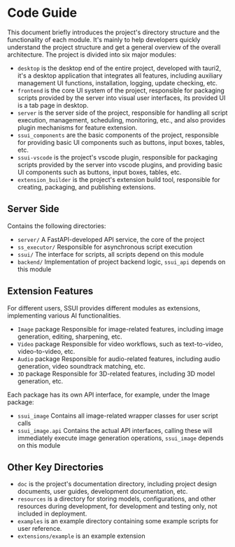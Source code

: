 Code Guide
===========================

This document briefly introduces the project's directory structure and the functionality of each module. It's mainly to help developers quickly understand the project structure and get a general overview of the overall architecture.
The project is divided into six major modules:

- `desktop`   is the desktop end of the entire project, developed with tauri2, it's a desktop application that integrates all features, including auxiliary management UI functions, installation, logging, update checking, etc.
- `frontend`  is the core UI system of the project, responsible for packaging scripts provided by the server into visual user interfaces, its provided UI is a tab page in desktop.
- `server`    is the server side of the project, responsible for handling all script execution, management, scheduling, monitoring, etc., and also provides plugin mechanisms for feature extension.
- `ssui_components`  are the basic components of the project, responsible for providing basic UI components such as buttons, input boxes, tables, etc.
- `ssui-vscode`  is the project's vscode plugin, responsible for packaging scripts provided by the server into vscode plugins, and providing basic UI components such as buttons, input boxes, tables, etc.
- `extension_builder`  is the project's extension build tool, responsible for creating, packaging, and publishing extensions.

## Server Side

Contains the following directories:

- `server/`       A FastAPI-developed API service, the core of the project
- `ss_executor/`  Responsible for asynchronous script execution
- `ssui/`         The interface for scripts, all scripts depend on this module
- `backend/`      Implementation of project backend logic, `ssui_api` depends on this module

## Extension Features

For different users, SSUI provides different modules as extensions, implementing various AI functionalities.
- `Image` package   Responsible for image-related features, including image generation, editing, sharpening, etc.
- `Video` package   Responsible for video workflows, such as text-to-video, video-to-video, etc.
- `Audio` package   Responsible for audio-related features, including audio generation, video soundtrack matching, etc.
- `3D`    package   Responsible for 3D-related features, including 3D model generation, etc.

Each package has its own API interface, for example, under the Image package:
- `ssui_image`       Contains all image-related wrapper classes for user script calls
- `ssui_image.api`   Contains the actual API interfaces, calling these will immediately execute image generation operations, `ssui_image` depends on this module

## Other Key Directories

- `doc`  is the project's documentation directory, including project design documents, user guides, development documentation, etc.
- `resources`  is a directory for storing models, configurations, and other resources during development, for development and testing only, not included in deployment.
- `examples`  is an example directory containing some example scripts for user reference.
- `extensions/example`  is an example extension 